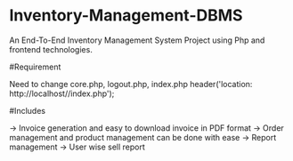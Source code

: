# Inventory-Management-DBMS
An End-To-End Inventory Management System Project using Php and frontend technologies.

#Requirement

Need to change
core.php, logout.php, index.php
header('location: http://localhost/<foldername>/index.php');

#Includes

-> Invoice generation and easy to download invoice in PDF format
-> Order management and product management can be done with ease
-> Report management
-> User wise sell report
